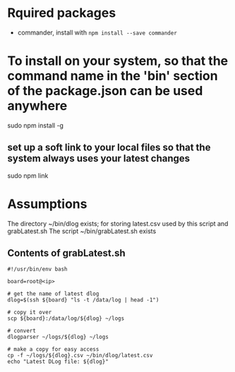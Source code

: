 # Rquired packages
- commander, install with `npm install --save commander`

# To install on your system, so that the command name in the 'bin' section of the package.json can be used anywhere
sudo npm install -g

## set up a soft link to your local files so that the system always uses your latest changes
sudo npm link

# Assumptions
The directory ~/bin/dlog exists; for storing latest.csv used by this script and grabLatest.sh
The script ~/bin/grabLatest.sh exists

## Contents of grabLatest.sh
```
#!/usr/bin/env bash

board=root@<ip>

# get the name of latest dlog
dlog=$(ssh ${board} "ls -t /data/log | head -1")

# copy it over
scp ${board}:/data/log/${dlog} ~/logs

# convert
dlogparser ~/logs/${dlog} ~/logs

# make a copy for easy access
cp -f ~/logs/${dlog}.csv ~/bin/dlog/latest.csv
echo "Latest DLog file: ${dlog}"
```
